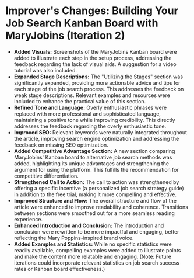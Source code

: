 # Improver's Changes: Building Your Job Search Kanban Board with MaryJobins (Iteration 2)

- **Added Visuals:** Screenshots of the MaryJobins Kanban board were added to illustrate each step in the setup process, addressing the feedback regarding the lack of visual aids.  A suggestion for a video tutorial was also included.
- **Expanded Stage Descriptions:**  The "Utilizing the Stages" section was significantly expanded, providing more actionable advice and tips for each stage of the job search process.  This addresses the feedback on weak stage descriptions.  Relevant examples and resources were included to enhance the practical value of this section.
- **Refined Tone and Language:** Overly enthusiastic phrases were replaced with more professional and sophisticated language, maintaining a positive tone while improving credibility.  This directly addresses the feedback regarding the overly enthusiastic tone.
- **Improved SEO:**  Relevant keywords were naturally integrated throughout the article, improving search engine optimization and addressing the feedback on missing SEO optimization.
- **Added Competitive Advantage Section:** A new section comparing MaryJobins' Kanban board to alternative job search methods was added, highlighting its unique advantages and strengthening the argument for using the platform. This fulfills the recommendation for competitive differentiation.
- **Strengthened Call to Action:** The call to action was strengthened by offering a specific incentive (a personalized job search strategy guide) in addition to the free trial, making it more compelling and effective.
- **Improved Structure and Flow:** The overall structure and flow of the article were enhanced to improve readability and coherence. Transitions between sections were smoothed out for a more seamless reading experience.
- **Enhanced Introduction and Conclusion:** The introduction and conclusion were rewritten to be more impactful and engaging, better reflecting the Mary Poppins-inspired brand voice.
- **Added Examples and Statistics:**  While no specific statistics were readily available, compelling examples were added to illustrate points and make the content more relatable and engaging.  (Note:  Future iterations could incorporate relevant statistics on job search success rates or Kanban board effectiveness.)